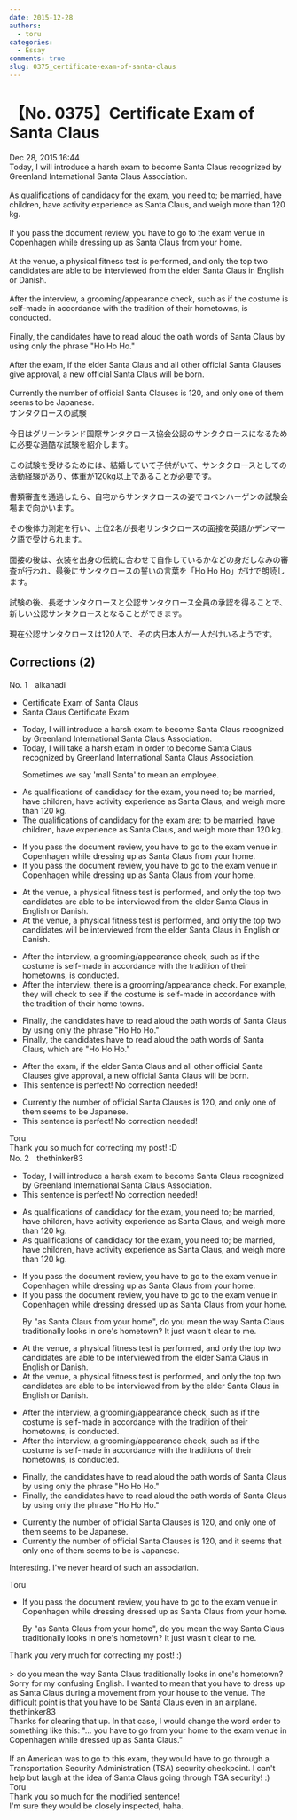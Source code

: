 ```yaml
---
date: 2015-12-28
authors:
  - toru
categories:
  - Essay
comments: true
slug: 0375_certificate-exam-of-santa-claus
---
```


# 【No. 0375】Certificate Exam of Santa Claus
<div class="date">Dec 28, 2015 16:44</div>
<div id="post"><div id="body_show_ori">
Today, I will introduce a harsh exam to become Santa Claus recognized by Greenland International Santa Claus Association.<br/><br/>As qualifications of candidacy for the exam, you need to; be married, have children, have activity experience as Santa Claus, and weigh more than 120 kg.<br/><br/>If you pass the document review, you have to go to the exam venue in Copenhagen while dressing up as Santa Claus from your home.<br/><br/>At the venue, a physical fitness test is performed, and only the top two candidates are able to be interviewed from the elder Santa Claus in English or Danish.<br/><br/>After the interview, a grooming/appearance check, such as if the costume is self-made in accordance with the tradition of their hometowns, is conducted.<br/><br/>Finally, the candidates have to read aloud the oath words of Santa Claus by using only the phrase "Ho Ho Ho."<br/><br/>After the exam, if the elder Santa Claus and all other official Santa Clauses give approval, a new official Santa Claus will be born.<br/><br/>Currently the number of official Santa Clauses is 120, and only one of them seems to be Japanese.
</div></div>

<!-- more -->

<div id="post_ja"><div id="body_show_mo">
サンタクロースの試験<br/><br/>今日はグリーンランド国際サンタクロース協会公認のサンタクロースになるために必要な過酷な試験を紹介します。<br/><br/>この試験を受けるためには、結婚していて子供がいて、サンタクロースとしての活動経験があり、体重が120kg以上であることが必要です。<br/><br/>書類審査を通過したら、自宅からサンタクロースの姿でコペンハーゲンの試験会場まで向かいます。<br/><br/>その後体力測定を行い、上位2名が長老サンタクロースの面接を英語かデンマーク語で受けられます。<br/><br/>面接の後は、衣装を出身の伝統に合わせて自作しているかなどの身だしなみの審査が行われ、最後にサンタクロースの誓いの言葉を「Ho Ho Ho」だけで朗読します。<br/><br/>試験の後、長老サンタクロースと公認サンタクロース全員の承認を得ることで、新しい公認サンタクロースとなることができます。<br/><br/>現在公認サンタクロースは120人で、その内日本人が一人だけいるようです。
</div></div>

## Corrections (2)
<div id="block"><div class="first_name"> No. 1　<span class="just_name">alkanadi</span></div><div id="block2">
<ul class="correction_field">
<li class="incorrect">Certificate Exam of Santa Claus</li>
<li class="corrected correct">
Santa Claus Certificate Exam 
</li>
</ul>
<ul class="correction_field">
<li class="incorrect">Today, I will introduce a harsh exam to become Santa Claus recognized by Greenland International Santa Claus Association.</li>
<li class="corrected correct">
Today, I will <span class="f_red">take</span> a harsh exam <span class="f_red">in order</span> to become Santa Claus recognized by Greenland International Santa Claus Association.
<p class="correction_comment">Sometimes we say 'mall Santa' to mean an employee.</p>
</li>
</ul>
<ul class="correction_field">
<li class="incorrect">As qualifications of candidacy for the exam, you need to; be married, have children, have activity experience as Santa Claus, and weigh more than 120 kg.</li>
<li class="corrected correct">
<span class="f_red">The</span> qualifications of candidacy for the exam <span class="f_red">are:</span> to be married, have children, have experience as Santa Claus, and weigh more than 120 kg.
</li>
</ul>
<ul class="correction_field">
<li class="incorrect">If you pass the document review, you have to go to the exam venue in Copenhagen while dressing up as Santa Claus from your home.</li>
<li class="corrected correct">
If you pass the document review, you have to go to the exam venue in Copenhagen while dressing up as Santa Claus<span class="f_gray"><span class="sline"> from your home</span></span>.
</li>
</ul>
<ul class="correction_field">
<li class="incorrect">At the venue, a physical fitness test is performed, and only the top two candidates are able to be interviewed from the elder Santa Claus in English or Danish.</li>
<li class="corrected correct">
At the venue, a physical fitness test is performed, and only the top two candidates <span class="f_red">will</span> be interviewed from the elder Santa Claus in English or Danish.
</li>
</ul>
<ul class="correction_field">
<li class="incorrect">After the interview, a grooming/appearance check, such as if the costume is self-made in accordance with the tradition of their hometowns, is conducted.</li>
<li class="corrected correct">
After the interview, <span class="f_red">there is </span>a grooming/appearance check<span class="f_red">. For example, they will check to see if</span> the costume is self-made in accordance with the tradition of their <span class="f_red">home towns</span>.
</li>
</ul>
<ul class="correction_field">
<li class="incorrect">Finally, the candidates have to read aloud the oath words of Santa Claus by using only the phrase "Ho Ho Ho."</li>
<li class="corrected correct">
Finally, the candidates have to read aloud the <span class="sline"><span class="f_gray">oath</span></span> words of Santa Claus,<span class="f_red"> which are</span> "Ho Ho Ho."
</li>
</ul>
<ul class="correction_field">
<li class="incorrect">After the exam, if the elder Santa Claus and all other official Santa Clauses give approval, a new official Santa Claus will be born.</li>
<li class="corrected perfect">This sentence is perfect! No correction needed!</li>
</ul>
<ul class="correction_field">
<li class="incorrect">Currently the number of official Santa Clauses is 120, and only one of them seems to be Japanese.</li>
<li class="corrected perfect">This sentence is perfect! No correction needed!</li>
</ul>
</div><div class="name"><span class="just_name">Toru</span><br>
Thank you so much for correcting my post! :D
</div>
</div>
<div id="block"><div class="first_name"> No. 2　<span class="just_name">thethinker83</span></div><div id="block2">
<ul class="correction_field">
<li class="incorrect">Today, I will introduce a harsh exam to become Santa Claus recognized by Greenland International Santa Claus Association.</li>
<li class="corrected perfect">This sentence is perfect! No correction needed!</li>
</ul>
<ul class="correction_field">
<li class="incorrect">As qualifications of candidacy for the exam, you need to; be married, have children, have activity experience as Santa Claus, and weigh more than 120 kg.</li>
<li class="corrected correct">
As qualifications of candidacy for the exam, you need to<span class="sline"><span class="f_red">;</span></span> be married, have children, have activity experience as Santa Claus, and weigh more than 120 kg.
</li>
</ul>
<ul class="correction_field">
<li class="incorrect">If you pass the document review, you have to go to the exam venue in Copenhagen while dressing up as Santa Claus from your home.</li>
<li class="corrected correct">
If you pass the document review, you have to go to the exam venue in Copenhagen while <span class="sline"><span class="f_red">dressing</span></span> <span class="f_blue">dressed </span>up as Santa Claus <span class="f_gray">from your home</span>.
<p class="correction_comment">By "as Santa Claus from your home", do you mean the way Santa Claus traditionally looks in one's hometown?  It just wasn't clear to me.</p>
</li>
</ul>
<ul class="correction_field">
<li class="incorrect">At the venue, a physical fitness test is performed, and only the top two candidates are able to be interviewed from the elder Santa Claus in English or Danish.</li>
<li class="corrected correct">
At the venue, a physical fitness test is performed, and only the top two candidates are <span class="sline"><span class="f_red">able to be</span></span> interviewed <span class="sline"><span class="f_red">from</span></span> <span class="f_blue">by </span>the elder Santa Claus in English or Danish.
</li>
</ul>
<ul class="correction_field">
<li class="incorrect">After the interview, a grooming/appearance check, such as if the costume is self-made in accordance with the tradition of their hometowns, is conducted.</li>
<li class="corrected correct">
After the interview, a grooming/appearance check, such as if the costume is self-made in accordance with the tradition<span class="f_blue">s</span> of their hometowns, is conducted.
</li>
</ul>
<ul class="correction_field">
<li class="incorrect">Finally, the candidates have to read aloud the oath words of Santa Claus by using only the phrase "Ho Ho Ho."</li>
<li class="corrected correct">
Finally, the candidates have to read aloud the oath words of Santa Claus <span class="sline"><span class="f_red">by</span></span> using only the phrase "Ho Ho Ho."
</li>
</ul>
<ul class="correction_field">
<li class="incorrect">Currently the number of official Santa Clauses is 120, and only one of them seems to be Japanese.</li>
<li class="corrected correct">
Currently the number of official Santa Clauses is 120, and <span class="f_blue">it seems that</span> only one of them <span class="sline"><span class="f_red">seems to be</span></span> <span class="f_blue">is </span>Japanese.
</li>
</ul>
<p class="comment_small">
 Interesting.  I've never heard of such an association.
</p>

</div><div class="name"><span class="just_name">Toru</span><br><div class="quote_field"><ul class="correction_field">
<li class="corrected correct">
If you pass the document review, you have to go to the exam venue in Copenhagen while <span class="sline"><span class="f_red">dressing</span></span> <span class="f_blue">dressed </span>up as Santa Claus <span class="f_gray">from your home</span>.
<p class="correction_comment">
By "as Santa Claus from your home", do you mean the way Santa Claus traditionally looks in one's hometown?  It just wasn't clear to me.
</p>
</li>
</ul></div>
Thank you very much for correcting my post! :)<br/><br/>&gt; do you mean the way Santa Claus traditionally looks in one's hometown?<br/>Sorry for my confusing English. I wanted to mean that you have to dress up as Santa Claus during a movement from your house to the venue. The difficult point is that you have to be Santa Claus even in an airplane.
</div>
<div class="name"><span class="just_name">thethinker83</span><br>
Thanks for clearing that up.  In that case, I would change the word order to something like this: "... you have to go from your home to the exam venue in Copenhagen while dressed up as Santa Claus."<br/><br/>If an American was to go to this exam, they would have to go through a Transportation Security Administration (TSA) security checkpoint.  I can't help but laugh at the idea of Santa Claus going through TSA security!  :)
</div>
<div class="name"><span class="just_name">Toru</span><br>
Thank you so much for the modified sentence!<br/>I'm sure they would be closely inspected, haha.
</div>
</div>
